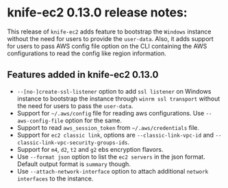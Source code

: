 <!---
This file is reset every time a new release is done. The contents of this file are for the currently unreleased version.

Example Note:

## Example Heading
Details about the thing that changed that needs to get included in the Release Notes in markdown.
-->
# knife-ec2 0.13.0 release notes:

This release of `knife-ec2` adds feature to bootstrap the `Windows` instance without the need for users to provide the `user-data`. Also, it adds support for users to pass AWS config file option on the CLI containing the AWS configurations to read the config like region information.

## Features added in knife-ec2 0.13.0

* `--[no-]create-ssl-listener` option to add `ssl listener` on Windows instance to bootstrap the instance through `winrm ssl transport` without the need for users to pass the `user-data`.
* Support for `~/.aws/config` file for reading aws configurations. Use `--aws-config-file` option for the same.
* Support to read `aws_session_token` from `~/.aws/credentials` file.
* Support for `ec2 classic link`, options are `--classic-link-vpc-id` and `--classic-link-vpc-security-groups-ids`.
* Support for `m4`, `d2`, `t2` and `g2` ebs encryption flavors.
* Use `--format json` option to list the `ec2 servers` in the json format. Default output format is `summary` though.
* Use `--attach-network-interface` option to attach additional `network interfaces` to the instance.

